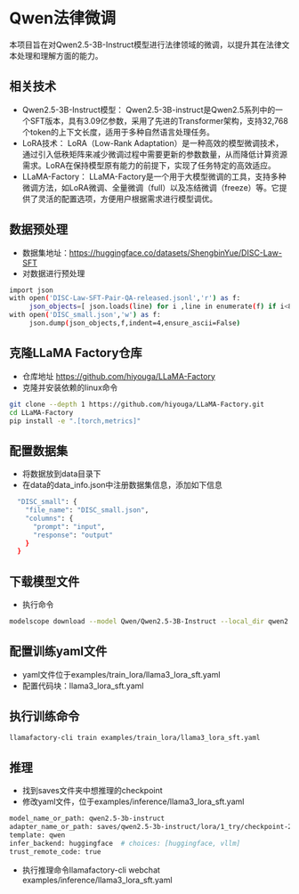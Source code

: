 # Qwen法律微调
本项目旨在对Qwen2.5-3B-Instruct模型进行法律领域的微调，以提升其在法律文本处理和理解方面的能力。

## 相关技术
- Qwen2.5-3B-Instruct模型： Qwen2.5-3B-instruct是Qwen2.5系列中的一个SFT版本，具有3.09亿参数，采用了先进的Transformer架构，支持32,768个token的上下文长度，适用于多种自然语言处理任务。 
- LoRA技术： LoRA（Low-Rank Adaptation）是一种高效的模型微调技术，通过引入低秩矩阵来减少微调过程中需要更新的参数数量，从而降低计算资源需求。LoRA在保持模型原有能力的前提下，实现了任务特定的高效适应。 
- LLaMA-Factory： LLaMA-Factory是一个用于大模型微调的工具，支持多种微调方法，如LoRA微调、全量微调（full）以及冻结微调（freeze）等。它提供了灵活的配置选项，方便用户根据需求进行模型调优。 

## 数据预处理
- 数据集地址：https://huggingface.co/datasets/ShengbinYue/DISC-Law-SFT
- 对数据进行预处理
```bash
import json
with open('DISC-Law-SFT-Pair-QA-released.jsonl','r') as f:
     json_objects=[ json.loads(line) for i ,line in enumerate(f) if i<8000 ]
with open('DISC_small.json','w') as f:
     json.dump(json_objects,f,indent=4,ensure_ascii=False)

```
## 克隆LLaMA Factory仓库
- 仓库地址 https://github.com/hiyouga/LLaMA-Factory
- 克隆并安装依赖的linux命令
```bash
git clone --depth 1 https://github.com/hiyouga/LLaMA-Factory.git
cd LLaMA-Factory
pip install -e ".[torch,metrics]"
```
## 配置数据集
- 将数据放到data目录下
- 在data的data_info.json中注册数据集信息，添加如下信息
```bash
  "DISC_small": {
    "file_name": "DISC_small.json",
    "columns": {
      "prompt": "input",
      "response": "output"
    }
  }
```
## 下载模型文件
- 执行命令
```bash
modelscope download --model Qwen/Qwen2.5-3B-Instruct --local_dir qwen2.5-3b-instruct
```
## 配置训练yaml文件
- yaml文件位于examples/train_lora/llama3_lora_sft.yaml
- 配置代码块：llama3_lora_sft.yaml
## 执行训练命令
```bash
llamafactory-cli train examples/train_lora/llama3_lora_sft.yaml
```
## 推理
- 找到saves文件夹中想推理的checkpoint
- 修改yaml文件，位于examples/inference/llama3_lora_sft.yaml
```bash
model_name_or_path: qwen2.5-3b-instruct
adapter_name_or_path: saves/qwen2.5-3b-instruct/lora/1_try/checkpoint-20
template: qwen
infer_backend: huggingface  # choices: [huggingface, vllm]
trust_remote_code: true
```
- 执行推理命令llamafactory-cli webchat examples/inference/llama3_lora_sft.yaml
